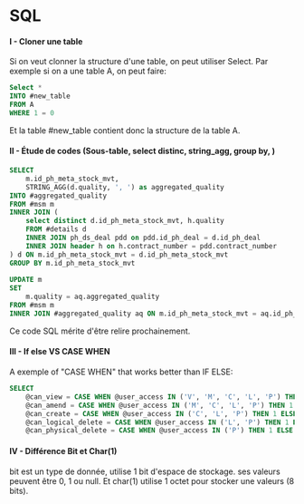# SQL
#### I - Cloner une table
Si on veut clonner la structure d'une table, on peut utiliser Select.
Par exemple si on a une table A, on peut faire:
````SQL
Select *
INTO #new_table
FROM A
WHERE 1 = 0
````
Et la table #new_table contient donc la structure de la table A.

#### II - Étude de codes (Sous-table, select distinc, string_agg, group by, )
````SQL
SELECT
	m.id_ph_meta_stock_mvt,
	STRING_AGG(d.quality, ', ') as aggregated_quality
INTO #aggregated_quality
FROM #msm m
INNER JOIN (
	select distinct d.id_ph_meta_stock_mvt, h.quality
	FROM #details d 
	INNER JOIN ph_ds_deal pdd on pdd.id_ph_deal = d.id_ph_deal
	INNER JOIN header h on h.contract_number = pdd.contract_number 
) d ON m.id_ph_meta_stock_mvt = d.id_ph_meta_stock_mvt
GROUP BY m.id_ph_meta_stock_mvt
	
UPDATE m
SET
	m.quality = aq.aggregated_quality
FROM #msm m
INNER JOIN #aggregated_quality aq ON m.id_ph_meta_stock_mvt = aq.id_ph_meta_stock_mvt
````

Ce code SQL mérite d'être relire prochainement.

#### III - **If else** VS **CASE WHEN**
A exemple of "CASE WHEN" that works better than IF ELSE:
````SQL
SELECT
	@can_view = CASE WHEN @user_access IN ('V', 'M', 'C', 'L', 'P') THEN 1 ELSE 0 END,
	@can_amend = CASE WHEN @user_access IN ('M', 'C', 'L', 'P') THEN 1 ELSE 0 END,
	@can_create = CASE WHEN @user_access IN ('C', 'L', 'P') THEN 1 ELSE 0 END,
	@can_logical_delete = CASE WHEN @user_access IN ('L', 'P') THEN 1 ELSE 0 END,
	@can_physical_delete = CASE WHEN @user_access IN ('P') THEN 1 ELSE 0 END
````

#### IV - Différence Bit et Char(1)
bit est un type de donnée, utilise 1 bit d'espace de stockage. ses valeurs peuvent être 0, 1 ou null.
Et char(1) utilise 1 octet pour stocker une valeurs (8 bits).